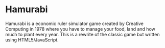 # Hamurabi
Hamurabi is a economic ruler simulator game created by Creative Computing in 1978 where you have to manage your food, land and how much to plant every year. This is a rewrite of the classic game but written using HTML5/JavaScript.
